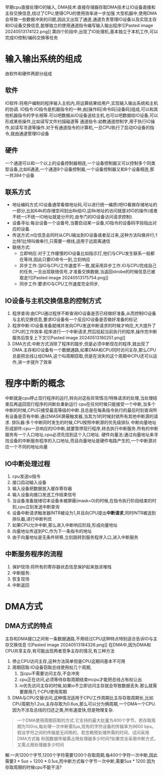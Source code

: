 早期cpu直接处理IO的输入,
DMA技术:直接存储器存取DMA技术让IO设备直接和主存交换信息,绕过了CPU,使得CPU的使用效率进一步加强
大型机器中,使用DMA会导致一些数据冲突的问题,因此又出现了通道,通道负责管理IO设备以及实现主存和IO设备交换信息,能够独立的使用通道指令编写输入输出程序![[Pasted image 20240513174122.png]]
第四个阶段中,出现了IO处理机,基本独立于本机工作,可以完成IO控制/编码交换等任务
# 输入输出系统的组成
由软件和硬件两部分组成
## 软件
IO软件:将用户编制的程序输入主机内,将运算结果给用户,实现输入输出系统和主机的协调.
IO指令:IO指令是机器指令的一种,由[操作码|命令码|设备码]组成,可以和其他机器指令的字长相等.可以吧数据从IO设备送给主机,也可以吧数据给IO设备,可以形成某些操作,比如读写文件扫描磁道等
通道指令:幼教通道控制字,用于执行IO操作,如读写寻道等操作.对于有通道指令的计算机,一旦CPU执行了启动IO设备的指令,就由通道管理IO设备
## 硬件
一个通道可以和一个以上的设备控制器相连,一个设备控制器又可以控制多个同类型设备,比如6通道,一个通道8个设备控制器,一个设备控制器又和8个设备相连,那一共384个设备
## 联系方式
- 地址编码方式:IO设备通常看做地址码,可以进行统一编质(吧IO看做存储地址的一部分,比如64k的存储空间划出8k给IO,这8k地址的访问就是对IO的操作)或者不统一(不统一IO地址就是分开的,由专门的IO设备访问请求控制).
- 设备寻址:每台设备一个设备号,当要启动某一设备,IO指令的设备码字段指出对应的设备.
- 传送方式:n位信息会同时从CPU输出到IO设备或者反过来,这种方法叫做并行;1比特1比特叫做串行,只需要一根线,适用于远距离通信
- 联络方式:
	- 立即响应:对于工作缓慢的IO设备比如指示灯,他们与CPU发生联系一般都在等待,因此只要IO命令一到,立刻响应
	- 异步工作:当IO与CPU工作速度不一致,就采用异步工作.IO与CPU完成自己的任务,一旦出现联络信号,才准备交换数据,当返回strobe的时候信息已被取走!![[Pasted image 20240513175754.png]]
	- 同步工作:要求IO与CPU工作速度完全同步,
## IO设备与主机交换信息的控制方式
1. 程序查询:由CPU通过程序不断查询IO设备是否已经做好准备,从而控制IO设备与主机交换信息,要求IO设备有一个反应IO设备是否做好准备的标记
2. 程序中断:IO设备准备就绪并发向CPU发送中断请求的时候才响应,大大提升了CPU的工作效率.程序进行一个中断请求,然后挂起当前执行的程序,操作完中断服务后恢复上下文![[Pasted image 20240513180251.png]]
3. DMA方式:中断方式消除了程序的踏步,但是必须中断现在的程序,就出现了DMA.主存和IO设备有一个数据通路,如果DMA和CPU同时访问主存,那么CPU总是把总线让给DMA,这个叫周期窃取,但是在消失的这个周期中CPU还可以运作,进一步提升了效率
# 程序中断的概念
中断就是cpu停止现行程序的运行,转向对这些异常情况/特殊请求的处理,当处理结束后再返回现行程序的间断处重新运行
cpu在任何时候只能接受一个中断,当多个中断的时候,CPU只接受最高等级的中断.且总是在每条指令执行的最后时刻查询所有设备是否有中断.通过MASK屏蔽触发器,当其为1的时候封锁所有其他中断源的请求.
排队器:多个中断同时发生的时候,CPU按照中断源的优先级排队
中断向量地址形成部件:cpu一旦响应的IO中断,就要暂停现行程序,转去执行中断服务.所有的中断服务有一个入口地址,cpu必须先找到这个入口地址.
硬件向量法:通过向量地址来寻找设备的中断服务程序的入口地址,而且向量地址是硬件电路产生的,一个中断源对应一个不同的地址向量
## IO中断处理过程
1. cpu发送io指令
2. 接口启动输入设备
3. 输入设备把数据放入缓存寄存器
4. 输入设备向接口发送工作结束信号
5. 当设备准备就绪切本设备未被屏蔽(mask=0)的时候,在指令执行阶段结束的时刻,cpu立刻发送中断查询
6. 设备中断请求触发器INTR被设为1,并且向CPU提出**中断请求**,同时INTR被送到排队器,进行中断判优
7. 如果CPU允许中断,那么进入中断响应阶段,形成向量地址
8. 向量地址传送到PC,作为下一条指令的地址
9. 由于向量地址是无条件转移,立刻跳转到服务程序入口,进入中断服务
## 中断服务程序的流程
1. 保护现场:将所有的寄存器状态信息保护起来放进堆栈
2. 中断服务:
3. 恢复现场
4. 中断返回
# DMA方式
## DMA方式的特点
主存和DMA接口之间有一条数据通路,不用经过CPU这种特点特别适合告诉IO与主存交换信息
![[Pasted image 20240513184326.png]]
在DMA中,因为DMA和CPU共享主存,有可能出现两者竞争主存的情况,有三种方法
1. 停止CPU访问主存,这种方法简单但是CPU这期间基本不可用
2. 周期窃取:IO设备窃取总线使用权几个周期,
	1. 当cpu不需要访问主存,不会冲突
	2. cpu正在访问,必须等待存取周期结束mcpu才能把总线占有权让出
	3. io优先访问主存的时候,如果io不立即访问主存就会导致数据丢失.那么就需要挪用几个CPU使用周期
3. DMA与CPU交替访问,这种情况适用于CPU工作周期比主存存取周期长,比如CPU周期为1.2us,主存存取为0.6us,那么可以分为俩周期,一个DMA一个CPU.因为不涉及总线的归还之类,所有速度快,但是物理复杂.

>  一个DMA使用周期窃取的方式.它支持的最大批量为400个字节。若存取周期为100ns,每处理一次中断需5μs,现有的字符设备的传输率为9600 bps。假设字符之间的传输是无间隙的，若忽略预处理所需的时间，试问采用 DMA方式每 秒因数据传输需占用处理器多少时间?如果完全采用中断方式，又需占用处理器多少时间

解:一共1200个字节,1200个字符需要1200个存取周期,每400个字符一次中断,因此需要$3*5us+1200*0.1us$,而中断方式每个字节一次中断,需要$5us*1200$
因为存取周期的时候cpu不能干活?

